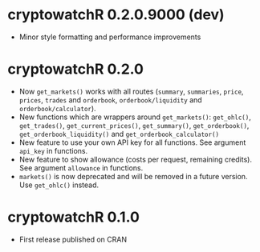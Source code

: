 # cryptowatchR 0.2.0.9000 (dev)

* Minor style formatting and performance improvements

# cryptowatchR 0.2.0

* Now `get_markets()` works with all routes (`summary`, `summaries`, `price`, `prices`, `trades` and `orderbook`, `orderbook/liquidity` and `orderbook/calculator`).
* New functions which are wrappers around `get_markets()`: `get_ohlc()`, `get_trades()`, `get_current_prices()`, `get_summary()`, `get_orderbook()`, `get_orderbook_liquidity()` and `get_orderbook_calculator()`
* New feature to use your own API key for all functions. See argument `api_key` in functions.
* New feature to show allowance (costs per request, remaining credits). See argument `allowance` in functions.
* `markets()` is now deprecated and will be removed in a future version. Use `get_ohlc()` instead.

# cryptowatchR 0.1.0

* First release published on CRAN
